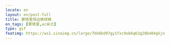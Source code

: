 ```yaml
---
locate: en
layout: en/post-full
title: 蒙塔里场边换球裤
en_tags: [蒙塔里,ac米兰]
type: gif
featimg: https://ws1.sinaimg.cn/large/7bb8bd97gy1fxc9ob6q63g20b404gkjn.gif
---
```


